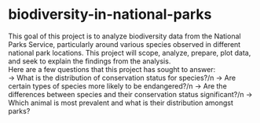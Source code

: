 # biodiversity-in-national-parks
This goal of this project is to analyze biodiversity data from the National Parks Service, particularly around various species observed in different national park locations.  This project will scope, analyze, prepare, plot data, and seek to explain the findings from the analysis.  
Here are a few questions that this project has sought to answer:  
-> What is the distribution of conservation status for species?/n 
-> Are certain types of species more likely to be endangered?/n 
-> Are the differences between species and their conservation status significant?/n
-> Which animal is most prevalent and what is their distribution amongst parks?
